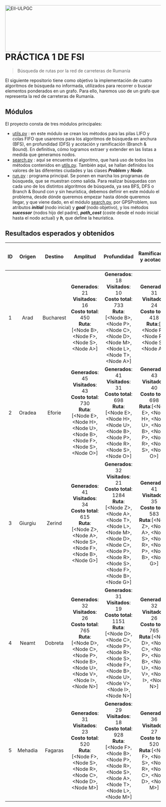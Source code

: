 <img src="https://www.eii.ulpgc.es/sites/default/files/eii-acron-mod.png" alt="EII-ULPGC" align="right" width="516" height="150" />

# PRÁCTICA 1 DE FSI
> Búsqueda de rutas por la red de carreteras de Rumanía

El siguiente repositorio tiene como objetivo la implementación de cuatro algoritmos de búsqueda no informada, utilizados para recorrer o buscar elementos ponderados en un grafo. Para ello, haremos uso de un grafo que representa la red de carreteras de Rumanía.

## Módulos
El proyecto consta de tres módulos principales:
- [utils.py](https://github.com/imanolqb/Practica1_FSI_ImanolQB_CarlosAR/blob/master/code/utils.py) : en este módulo se crean los métodos para las pilas LIFO y colas FIFO que usaremos para los algoritmos de búsqueda en anchura (BFS), en profundidad (DFS) y acotación y ramificación (Branch & Bound). En definitiva, cómo logramos extraer y extender en las listas a medida que generamos nodos.
- [search.py](https://github.com/imanolqb/Practica1_FSI_ImanolQB_CarlosAR/blob/master/code/search.py) : aquí se encuentra el algoritmo, que hará uso de todos los métodos contenidos en [utils.py](https://github.com/imanolqb/Practica1_FSI_ImanolQB_CarlosAR/blob/master/code/utils.py). También aquí, se hallan definidos los valores de las diferentes ciudades y las clases ***Problem*** y ***Node***.
- [run.py](https://github.com/imanolqb/Practica1_FSI_ImanolQB_CarlosAR/blob/master/code/run.py) : programa principal. Se ponen en marcha los programas de búsqueda, que se muestran como salida. Para realizar búsquedas con cada uno de los distintos algoritmos de búsqueda, ya sea BFS, DFS o Branch & Bound con y sin heurística, debemos definir en este módulo el problema, desde dónde queremos empezar hasta dónde queremos llegar, y que viene dado, en el módulo [search.py](https://github.com/imanolqb/Practica1_FSI_ImanolQB_CarlosAR/blob/master/code/search.py), por GPSProblem, sus atributos ***initial*** (nodo inicial) y ***goal*** (nodo objetivo), y los métodos ***sucessor*** (nodos hijo del padre), ***path_cost*** (coste desde el nodo inicial hasta el nodo actual) y ***h***, que define la heurística.

## Resultados esperados y obtenidos

|  ID  |  Origen  |  Destino  |   Amplitud   |   Profundidad   |   Ramificación y acotación | Ramificación y acotación con subestimación |  Prueba de ejecución  |
|:----:|:--------:|:---------:|:------------:|:---------------:|:--------------------------:|:------------------------------------------:|:---------------------:|
| 1 |Arad|Bucharest|**Generados**: 21 <br> **Visitados**: 16 <br> **Costo total**: 450 <br> **Ruta**:[\<Node B>,\<Node F>,\<Node S>,\<Node A>]|**Generados**: 18 <br> **Visitados**: 10 <br> **Costo total**: 733 <br> **Ruta**:[\<Node B>,\<Node P>,\<Node C>,\<Node D>,\<Node M>,\<Node L>,\<Node T>,\<Node A>]|**Generados**: 31 <br> **Visitados**: 24 <br> **Costo total**: 418 <br> **Ruta**:\[<Node B>, \<Node P>, \<Node R>, \<Node S>, \<Node A>]|**Generados**: 16 <br> **Visitados**: 6 <br> **Costo total**: 418 <br> **Ruta**:[\<Node B>, \<Node P>, \<Node R>, \<Node S>, \<Node A>]|**Correcto**|
| 2 |Oradea|Eforie|**Generados**: 45 <br> **Visitados**: 43 <br> **Costo total**: 730 <br> **Ruta**:[\<Node E>, \<Node H>, \<Node U>, \<Node B>, \<Node F>, \<Node S>, \<Node O>]|**Generados**: 41 <br> **Visitados**: 31 <br> **Costo total**: 698 <br> **Ruta**:[\<Node E>, \<Node H>, \<Node U>, \<Node B>, \<Node P>, \<Node R>, \<Node S>, \<Node O>]|**Generados**: 43 <br> **Visitados**: 40 <br> **Costo total**: 698 <br> **Ruta**:[\<Node E>, \<Node H>, \<Node U>, \<Node B>, \<Node P>, \<Node R>, \<Node S>, \<Node O>]|**Generados**: 32 <br> **Visitados**: 15 <br> **Costo total**: 698 <br> **Ruta**:[\<Node E>, \<Node H>, \<Node U>, \<Node B>, \<Node P>, \<Node R>, \<Node S>, \<Node O>]|**Correcto**|
| 3 |Giurgiu|Zerind|**Generados**: 41 <br> **Visitados**: 34 <br> **Costo total**: 615 <br> **Ruta**:[\<Node Z>, \<Node A>, \<Node S>, \<Node F>, \<Node B>, \<Node G>]|**Generados**: 32 <br> **Visitados**: 21 <br> **Costo total**: 1284 <br> **Ruta**:[\<Node Z>, \<Node A>, \<Node T>, \<Node L>, \<Node M>, \<Node D>, \<Node C>, \<Node P>, \<Node R>, \<Node S>, \<Node F>, \<Node B>, \<Node G>]|**Generados**: 41 <br> **Visitados**: 35 <br> **Costo total**: 583 <br> **Ruta**:[\<Node Z>, \<Node A>, \<Node S>, \<Node R>, \<Node P>, \<Node B>, \<Node G>]|**Generados**: 26 <br> **Visitados**: 12 <br> **Costo total**: 583 <br> **Ruta**:[\<Node Z>, \<Node A>, \<Node S>, \<Node R>, \<Node P>, \<Node B>, \<Node G>]|**Correcto**|
| 4 |Neamt|Dobreta|**Generados**: 32 <br> **Visitados**: 26 <br> **Costo total**: 765 <br> **Ruta**:[\<Node D>, \<Node C>, \<Node P>, \<Node B>, \<Node U>, \<Node V>, \<Node I>, \<Node N>]|**Generados**: 31 <br> **Visitados**: 19 <br> **Costo total**: 1151 <br> **Ruta**:[\<Node D>, \<Node C>, \<Node P>, \<Node R>, \<Node S>, \<Node F>, \<Node B>, \<Node U>, \<Node V>, \<Node I>, \<Node N>]|**Generados**: 32 <br> **Visitados**: 26 <br> **Costo total**: 765 <br> **Ruta**:[\<Node D>, \<Node C>, \<Node P>, \<Node B>, \<Node U>, \<Node V>, \<Node I>, \<Node N>]|**Generados**: 23 <br> **Visitados**: 12 <br> **Costo total**: 765 <br> **Ruta**:[\<Node D>, \<Node C>, \<Node P>, \<Node B>, \<Node U>, \<Node V>, \<Node I>, \<Node N>]|**Correcto**|
| 5 |Mehadia|Fagaras|**Generados**: 31 <br> **Visitados**: 23 <br> **Costo total**: 520 <br> **Ruta**:[\<Node F>, \<Node S>, \<Node R>, \<Node C>, \<Node D>, \<Node M>]|**Generados**: 29 <br> **Visitados**: 18 <br> **Costo total**: 928 <br> **Ruta**:[\<Node F>, \<Node B>, \<Node P>, \<Node R>, \<Node S>, \<Node A>, \<Node T>, \<Node L>, \<Node M>]|**Generados**: 36 <br> **Visitados**: 27 <br> **Costo total**: 520 <br> **Ruta**:[\<Node F>, \<Node S>, \<Node R>, \<Node C>, \<Node D>, \<Node M>]|**Generados**: 25 <br> **Visitados**: 16 <br> **Costo total**: 520 <br> **Ruta**:[\<Node F>, \<Node S>, \<Node R>, \<Node C>, \<Node D>, \<Node M>]|**Correcto**|
